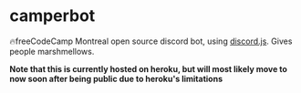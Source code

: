 # camperbot

🔥freeCodeCamp Montreal open source discord bot, using [discord.js](https://github.com/discordjs/discord.js). Gives people marshmellows.

**Note that this is currently hosted on heroku, but will most likely move to now soon after being public due to heroku's limitations**